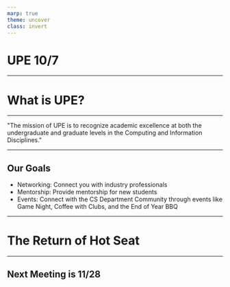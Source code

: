 ```yaml
---
marp: true
theme: uncover
class: invert
---
```


# UPE 10/7

---

# What is UPE?

--- 

"The mission of UPE is to recognize academic excellence at both the undergraduate and graduate levels in the Computing and Information Disciplines."

---

## Our Goals
-  Networking: Connect you with industry professionals
- Mentorship: Provide mentorship for new students 
- Events: Connect with the CS Department Community through events like Game Night, Coffee with Clubs, and the End of Year BBQ

--- 

# The Return of Hot Seat

---

## Next Meeting is 11/28